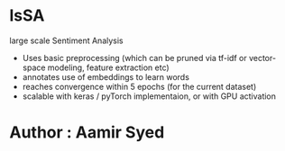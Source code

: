 # lsSA
large scale Sentiment Analysis
- Uses basic preprocessing (which can be pruned via tf-idf or vector-space modeling, feature extraction etc)
- annotates use of embeddings to learn words
- reaches convergence within 5 epochs (for the current dataset)
- scalable with keras / pyTorch implementaion, or with GPU activation

# Author : Aamir Syed
